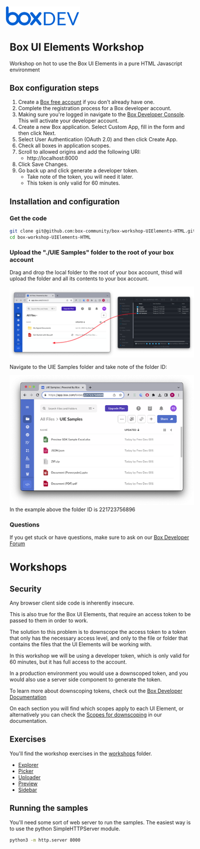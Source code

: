 <img src="images/box-dev-logo.png" 
alt= “box-dev-logo” 
style="margin-left:-10px;"
width=40%;>

# Box UI Elements Workshop
Workshop on hot to use the Box UI Elements in a pure HTML Javascript environment


## Box configuration steps

1. Create a [Box free account](https://www.box.com/pricing/individual) if you don't already have one.
2. Complete the registration process for a Box developer account.
3. Making sure you're logged in navigate to the [Box Developer Console](https://app.box.com/developers/console). This will activate your developer account.
4. Create a new Box application. Select Custom App, fill in the form and then click Next.
5. Select User Authentication (OAuth 2.0) and then click Create App.
7. Check all boxes in application scopes.
6. Scroll to allowed origins and add the following URI:
    - http://localhost:8000
8. Click Save Changes.
9. Go back up and click generate a developer token.
    - Take note of the token, you will need it later.
    - This token is only valid for 60 minutes.


## Installation and configuration

### Get the code
```bash
git clone git@github.com:box-community/box-workshop-UIElements-HTML.git
cd box-workshop-UIElements-HTML
```

### Upload the "./UIE Samples" folder to the root of your box account

Drag and drop the local folder to the root of your box account, thisd will upload the folder and all its contents to your box account.

![Alt text](images/upload_samples.png)

Navigate to the UIE Samples folder and take note of the folder ID:

![Alt text](images/UIE_folder.png)
In the example above the folder ID is 221723756896

### Questions
If you get stuck or have questions, make sure to ask on our [Box Developer Forum](https://forum.box.com)

# Workshops
## Security
Any browser client side code is inherently insecure.

This is also true for the Box UI Elements, that require an access token to be passed to them in order to work.

The solution to this problem is to downscope the access token to a token that only has the necessary access level, and only to the file or folder that contains the files that the UI Elements will be working with.

In this workshop we will be using a developer token, which is only valid for 60 minutes, but it has full access to the account.

In a production environment you would use a downscoped token, and you would also use a server side component to generate the token.

To learn more about downscoping tokens, check out the [Box Developer Documentation](https://developer.box.com/guides/authentication/tokens/downscope/)

On each section you will find which scopes apply to each UI Element, or alternatively you can check the [Scopes for downscoping](https://developer.box.com/guides/api-calls/permissions-and-errors/scopes/#scopes-for-downscoping) in our documentation.

## Exercises
You'll find the workshop exercises in the [workshops](workshops) folder.
* [Explorer](workshops/Explorer/Explorer.md)
* [Picker](workshops/Picker/Picker.md)
* [Uploader](workshops/Uploader/Uploader.md)
* [Preview](workshops/Previewer/Previewer.md)
* [Sidebar](workshops/Sidebar/Sidebar.md)

## Running the samples
You'll need some sort of web server to run the samples. The easiest way is to use the python SimpleHTTPServer module.

```bash
python3 -m http.server 8000
```